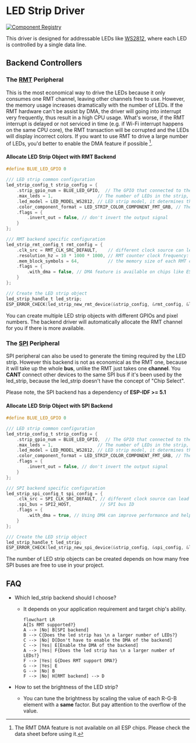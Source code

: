 # LED Strip Driver

[![Component Registry](https://components.espressif.com/components/espressif/led_strip/badge.svg)](https://components.espressif.com/components/espressif/led_strip)

This driver is designed for addressable LEDs like [WS2812](http://www.world-semi.com/Certifications/WS2812B.html), where each LED is controlled by a single data line.

## Backend Controllers

### The [RMT](https://docs.espressif.com/projects/esp-idf/en/latest/esp32/api-reference/peripherals/rmt.html) Peripheral

This is the most economical way to drive the LEDs because it only consumes one RMT channel, leaving other channels free to use. However, the memory usage increases dramatically with the number of LEDs. If the RMT hardware can't be assist by DMA, the driver will going into interrupt very frequently, thus result in a high CPU usage. What's worse, if the RMT interrupt is delayed or not serviced in time (e.g. if Wi-Fi interrupt happens on the same CPU core), the RMT transaction will be corrupted and the LEDs will display incorrect colors. If you want to use RMT to drive a large number of LEDs, you'd better to enable the DMA feature if possible [^1].

#### Allocate LED Strip Object with RMT Backend

```c
#define BLUE_LED_GPIO 0

/// LED strip common configuration
led_strip_config_t strip_config = {
    .strip_gpio_num = BLUE_LED_GPIO,  // The GPIO that connected to the LED strip's data line
    .max_leds = 1,                 // The number of LEDs in the strip,
    .led_model = LED_MODEL_WS2812, // LED strip model, it determines the bit timing
    .color_component_format = LED_STRIP_COLOR_COMPONENT_FMT_GRB, // The color component format is G-R-B
    .flags = {
        .invert_out = false, // don't invert the output signal
    }
};

/// RMT backend specific configuration
led_strip_rmt_config_t rmt_config = {
    .clk_src = RMT_CLK_SRC_DEFAULT,    // different clock source can lead to different power consumption
    .resolution_hz = 10 * 1000 * 1000, // RMT counter clock frequency: 10MHz
    .mem_block_symbols = 64,           // the memory size of each RMT channel, in words (4 bytes)
    .flags = {
        .with_dma = false, // DMA feature is available on chips like ESP32-S3/P4
    }
};

/// Create the LED strip object
led_strip_handle_t led_strip;
ESP_ERROR_CHECK(led_strip_new_rmt_device(&strip_config, &rmt_config, &led_strip));
```

You can create multiple LED strip objects with different GPIOs and pixel numbers. The backend driver will automatically allocate the RMT channel for you if there is more available.

### The [SPI](https://docs.espressif.com/projects/esp-idf/en/latest/esp32/api-reference/peripherals/spi_master.html) Peripheral

SPI peripheral can also be used to generate the timing required by the LED strip. However this backend is not as economical as the RMT one, because it will take up the whole **bus**, unlike the RMT just takes one **channel**. You **CANT** connect other devices to the same SPI bus if it's been used by the led_strip, because the led_strip doesn't have the concept of "Chip Select".

Please note, the SPI backend has a dependency of **ESP-IDF >= 5.1**

#### Allocate LED Strip Object with SPI Backend

```c
#define BLUE_LED_GPIO 0

/// LED strip common configuration
led_strip_config_t strip_config = {
    .strip_gpio_num = BLUE_LED_GPIO,  // The GPIO that connected to the LED strip's data line
    .max_leds = 1,                 // The number of LEDs in the strip,
    .led_model = LED_MODEL_WS2812, // LED strip model, it determines the bit timing
    .color_component_format = LED_STRIP_COLOR_COMPONENT_FMT_GRB, // The color component format is G-R-B
    .flags = {
        .invert_out = false, // don't invert the output signal
    }
};

/// SPI backend specific configuration
led_strip_spi_config_t spi_config = {
    .clk_src = SPI_CLK_SRC_DEFAULT, // different clock source can lead to different power consumption
    .spi_bus = SPI2_HOST,           // SPI bus ID
    .flags = {
        .with_dma = true, // Using DMA can improve performance and help drive more LEDs
    }
};

/// Create the LED strip object
led_strip_handle_t led_strip;
ESP_ERROR_CHECK(led_strip_new_spi_device(&strip_config, &spi_config, &led_strip));
```

The number of LED strip objects can be created depends on how many free SPI buses are free to use in your project.

## FAQ

* Which led_strip backend should I choose?
  * It depends on your application requirement and target chip's ability.

    ```mermaid
    flowchart LR
    A{Is RMT supported?}
    A --> |No| B[SPI backend]
    B --> C{Does the led strip has \n a larger number of LEDs?}
    C --> |No| D[Don't have to enable the DMA of the backend]
    C --> |Yes| E[Enable the DMA of the backend]
    A --> |Yes| F{Does the led strip has \n a larger number of LEDs?}
    F --> |Yes| G{Does RMT support DMA?}
    G --> |Yes| E
    G --> |No| B
    F --> |No| H[RMT backend] --> D
    ```

* How to set the brightness of the LED strip?
  * You can tune the brightness by scaling the value of each R-G-B element with a **same** factor. But pay attention to the overflow of the value.

[^1]: The RMT DMA feature is not available on all ESP chips. Please check the data sheet before using it.
